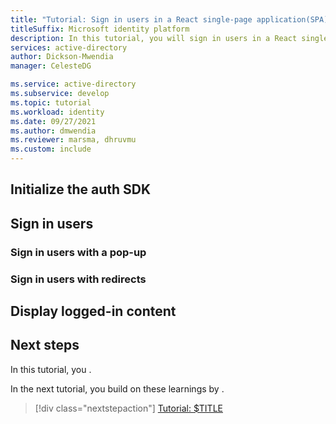 ```yaml
---
title: "Tutorial: Sign in users in a React single-page application(SPA)"
titleSuffix: Microsoft identity platform
description: In this tutorial, you will sign in users in a React single-page application
services: active-directory
author: Dickson-Mwendia
manager: CelesteDG

ms.service: active-directory
ms.subservice: develop
ms.topic: tutorial
ms.workload: identity
ms.date: 09/27/2021
ms.author: dmwendia
ms.reviewer: marsma, dhruvmu
ms.custom: include
---
```

## Initialize the auth SDK

## Sign in users

### Sign in users with a pop-up

### Sign in users with redirects

## Display logged-in content

## Next steps

In this tutorial, you <!-- $TASKS_COMPLETED_AND_LEARNINGS_HERE -->.

In the next tutorial, you build on these learnings by <!-- $TASKS_AND_LEARNINGS_IN_NEXT_TUTORIAL_HERE -->.

> [!div class="nextstepaction"]
> [Tutorial: $TITLE](react-tutorial-04-call-web-api-graph.md)